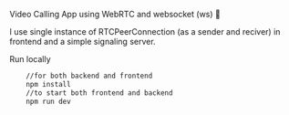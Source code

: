 Video Calling App using WebRTC and websocket (ws) 🚀

I use single instance of RTCPeerConnection (as a sender and reciver) in frontend
and a simple signaling server.

Run locally

```bash
    //for both backend and frontend
    npm install
    //to start both frontend and backend
    npm run dev
```
